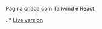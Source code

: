 Página criada com Tailwind e React.

..\* [Live version](https://vinaofernando.github.io/Tailwind-sneaker-design/)
